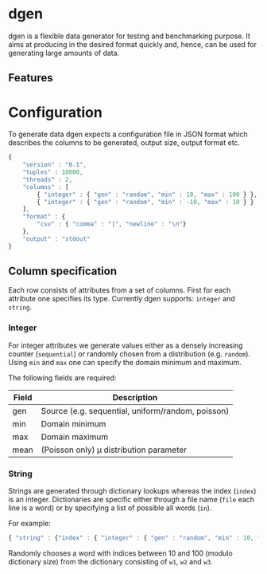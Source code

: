 # dgen
dgen is a flexible data generator for testing and benchmarking purpose.
It aims at producing in the desired format quickly and, hence, can be used for generating large amounts of data.

## Features


# Configuration
To generate data dgen expects a configuration file in JSON format which describes the columns to be generated, output size, output format etc.

```javascript
{
    "version" : "0.1",
    "tuples" : 10000,
    "threads" : 2,
    "columns" : [
        { "integer" : { "gen" : "random", "min" : 10, "max" : 100 } },
        { "integer" : { "gen" : "random", "min" : -10, "max" : 10 } }
    ],
    "format" : {
        "csv" : { "comma" : "|", "newline" : "\n"}
    },
    "output" : "stdout" 
}
```

## Column specification
Each row consists of attributes from a set of columns. First for each attribute one specifies its type. Currently dgen supports: ```integer``` and ```string```. 

### Integer
For integer attributes we generate values either as a densely increasing counter (```sequential```) or randomly chosen from a distribution (e.g. ```random```). Using ```min``` and ```max``` one can specify the domain minimum and maximum.

The following fields are required:

Field | Description
------------ | -------------
gen | Source (e.g. sequential, uniform/random, poisson)
min | Domain minimum
max | Domain maximum
mean | (Poisson only) µ distribution parameter

### String
Strings are generated through dictionary lookups whereas the index (```index```) is an integer.
Dictionaries are specific either through a file name (```file``` each line is a word) or by specifying a list of possible all words (```in```).  

For example:

```javascript
{ "string" : {"index" : { "integer" : { "gen" : "random", "min" : 10, "max" : 100 } }, "in" : ["w1", "w2", "w3"]}}
```

Randomly chooses a word with indices between 10 and 100 (modulo dictionary size) from the dictionary consisting of ```w1```, ```w2``` and ```w3```.